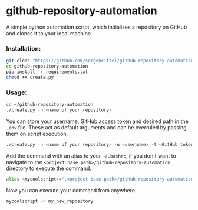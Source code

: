 # github-repository-automation
A simple python automation script, which initializes a repository on GitHub and clones it to your local machine. 
### Installation: 
```bash
git clone "https://github.com/sergenciftci/github-repository-automation.git"
cd github-repository-automation
pip install -r requirements.txt
chmod +x create.py
```
### Usage:
```bash
cd ~/github-repository-automation
./create.py -n <name of your repository>
```
You can store your username, GitHub access token and desired path in the `.env` file. These act as default arguments and can be overruled by passing them on script execution.
```bash
./create.py -n <name of your repository> -u <username> -t <GitHub token> -p <project base path> --public
```
Add the command with an alias to your `~/.bashrc`, if you don't want to navigate to the `<project base path>/github-repository-automation` directory to execute the command. 

```bash
alias <mycoolscript>=".<project base path>/github-repository-automation/create.py" >> ~/.bashrc
```
Now you can execute your command from anywhere.
```bash
mycoolscript -n my_new_repository
```